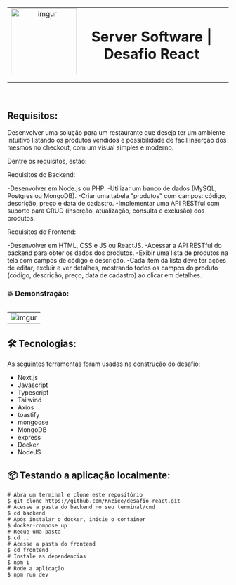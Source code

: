 <table align="center" >
    <tr>
     <td align="center" width="900px;">
        <img src="https://serverinfo.com.br/templates/img/logo-server-software.svg" width="150px;" align="left" alt="imgur"/>
       <h1 align="center" >Server Software | Desafio React </h1><BR>
        <sub>
        </sub>
      </a>
   
</tr>
<table/>
 
 <br>
 
## Requisitos:

Desenvolver uma solução para um restaurante que deseja ter um ambiente intuitivo listando os produtos vendidos e possibilidade de facil inserção dos mesmos no checkout, com um visual simples e moderno.
     

Dentre os requisitos, estão:

Requisitos do Backend:

-Desenvolver em Node.js ou PHP.
-Utilizar um banco de dados (MySQL, Postgres ou MongoDB).
-Criar uma tabela "produtos" com campos: código, descrição, preço e data de cadastro.
-Implementar uma API RESTful com suporte para CRUD (inserção, atualização, consulta e exclusão) dos produtos.

Requisitos do Frontend:

-Desenvolver em HTML, CSS e JS ou ReactJS.
-Acessar a API RESTful do backend para obter os dados dos produtos.
-Exibir uma lista de produtos na tela com campos de código e descrição.
-Cada item da lista deve ter ações de editar, excluir e ver detalhes, mostrando todos os campos do produto (código, descrição, preço, data de cadastro) ao clicar em detalhes.
       
    
### :boom: Demonstração:
<table align="center">
  <tr>
     <td align="center">
  <img src="https://i.imgur.com/WtoK7hw.png" alt="imgur"/>
        <sub>
        </sub>
      </a>
   
</tr>
<table/>

## 🛠 Tecnologias:

As seguintes ferramentas foram usadas na construção do desafio:
       
- Next.js
- Javascript
- Typescript
- Tailwind
- Axios
- toastify
- mongoose
- MongoDB
- express
- Docker
- NodeJS

## :package: Testando a aplicação localmente:
```
# Abra um terminal e clone este repositório 
$ git clone https://github.com/Knziee/desafio-react.git
# Acesse a pasta do backend no seu terminal/cmd
$ cd backend
# Após instalar o docker, inicie o container
$ docker-compose up
# Recue uma pasta
$ cd ..
# Acesse a pasta do frontend
$ cd frontend
# Instale as dependencias
$ npm i
# Rode a aplicação
$ npm run dev 
```
       
